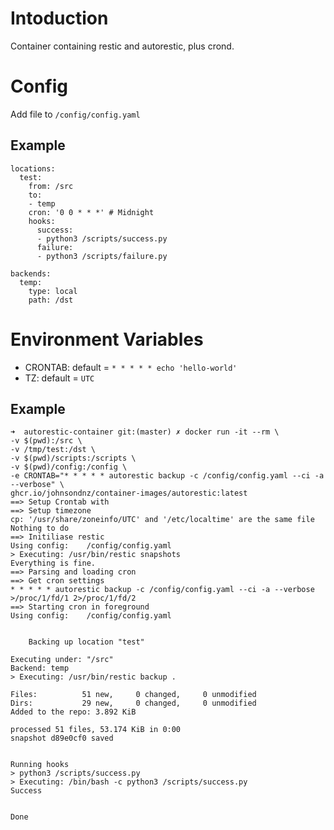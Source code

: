 # Intoduction
Container containing restic and autorestic, plus crond.

# Config
Add file to `/config/config.yaml`

## Example
```
locations:
  test:
    from: /src
    to:
    - temp
    cron: '0 0 * * *' # Midnight
    hooks:
      success:
      - python3 /scripts/success.py
      failure:
      - python3 /scripts/failure.py

backends:
  temp:
    type: local
    path: /dst

```

# Environment Variables
- CRONTAB: default = `* * * * * echo 'hello-world'`
- TZ: default = `UTC`

## Example
```
➜  autorestic-container git:(master) ✗ docker run -it --rm \
-v $(pwd):/src \
-v /tmp/test:/dst \
-v $(pwd)/scripts:/scripts \
-v $(pwd)/config:/config \
-e CRONTAB="* * * * * autorestic backup -c /config/config.yaml --ci -a --verbose" \
ghcr.io/johnsondnz/container-images/autorestic:latest
==> Setup Crontab with
==> Setup timezone
cp: '/usr/share/zoneinfo/UTC' and '/etc/localtime' are the same file
Nothing to do
==> Initiliase restic
Using config: 	 /config/config.yaml
> Executing: /usr/bin/restic snapshots
Everything is fine.
==> Parsing and loading cron
==> Get cron settings
* * * * * autorestic backup -c /config/config.yaml --ci -a --verbose >/proc/1/fd/1 2>/proc/1/fd/2
==> Starting cron in foreground
Using config: 	 /config/config.yaml


    Backing up location "test"

Executing under: "/src"
Backend: temp
> Executing: /usr/bin/restic backup .

Files:          51 new,     0 changed,     0 unmodified
Dirs:           29 new,     0 changed,     0 unmodified
Added to the repo: 3.892 KiB

processed 51 files, 53.174 KiB in 0:00
snapshot d89e0cf0 saved


Running hooks
> python3 /scripts/success.py
> Executing: /bin/bash -c python3 /scripts/success.py
Success


Done
```
